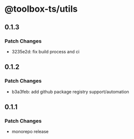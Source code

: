 # @toolbox-ts/utils

## 0.1.3

### Patch Changes

- 3235e2d: fix build process and ci

## 0.1.2

### Patch Changes

- b3a3feb: add github package registry support/automation

## 0.1.1

### Patch Changes

- monorepo release
